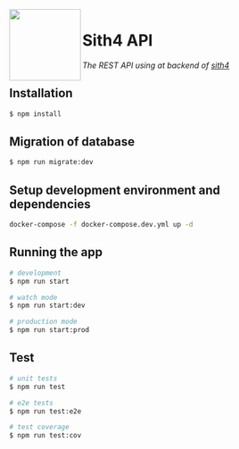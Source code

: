 <img align="left" src="https://user-images.githubusercontent.com/49886317/167458500-afb27fb0-2903-4b08-a5a4-0cdd81d8be07.png" height="128">

# Sith4 API
_The REST API using at backend of [sith4](https://github.com/ae-utbm/sith4)_

## Installation

```bash
$ npm install
```

## Migration of database

```bash
$ npm run migrate:dev
```

## Setup development environment and dependencies

```bash
docker-compose -f docker-compose.dev.yml up -d
```

## Running the app

```bash
# development
$ npm run start

# watch mode
$ npm run start:dev

# production mode
$ npm run start:prod
```

## Test

```bash
# unit tests
$ npm run test

# e2e tests
$ npm run test:e2e

# test coverage
$ npm run test:cov
```